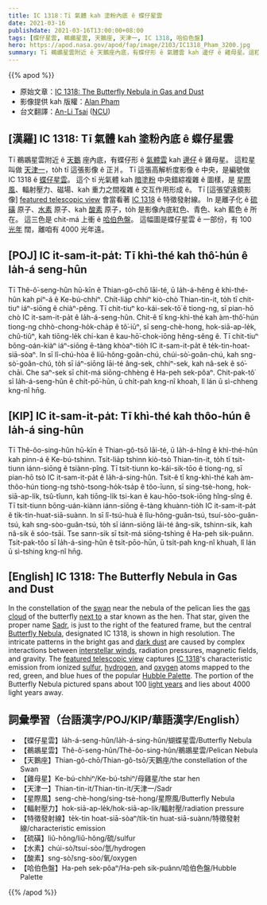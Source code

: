 ```yaml
---
title: IC 1318：Tī 氣體 kah 塗粉內底 ê 蝶仔星雲
date: 2021-03-16
publishdate: 2021-03-16T13:00:00+08:00
tags: [蝶仔星雲, 鵜鶘星雲, 天鵝座, 天津一, IC 1318, 哈伯色盤]
hero: https://apod.nasa.gov/apod/fap/image/2103/IC1318_Pham_3200.jpg
summary: Tī 鵜鶘星雲附近 ê 天鵝座內底，有蝶仔形 ê 氣體雲 kah 邊仔 ê 雞母星。這粒星叫做天津一，to̍h tī 這張影像 ê 正爿。Tī 這張高解析度影像 ê 中央，是編號做 IC 1318 ê 蝶仔星雲。
---
```


{{% apod %}}

- 原始文章：[IC 1318: The Butterfly Nebula in Gas and Dust](https://apod.nasa.gov/apod/ap210316.html)
- 影像提供 kah 版權：[Alan Pham](https://www.instagram.com/planetorion/)
- 台文翻譯：[An-Li Tsai](mailto:thianbu.taigi@gmail.com) ([NCU](https://www.astro.ncu.edu.tw))


## [漢羅] IC 1318: Tī 氣體 kah 塗粉內底 ê 蝶仔星雲

Tī 鵜鶘星雲附近 ê [天鵝][swan]  座內底，有蝶仔形 ê [氣體雲][gas cloud] kah [邊仔][next to] ê 雞母星。
這粒星叫做 [天津一][Sadr]，to̍h tī 這張影像 ê 正爿。
Tī 這張高解析度影像 ê 中央，是編號做 IC 1318 ê [蝶仔星雲][Butterfly Nebula]。
這个 tī 光氣體 kah [暗塗粉][dark dust] 中央錯綜複雜 ê 圖樣，是 [星際風][interstellar winds]、輻射壓力、磁場、kah 重力之間複雜 ê 交互作用形成 ê。
Tī [這張望遠鏡影像] [featured telescopic view] 會當看著 [IC 1318][IC 1318] ê 特徵發射線。
In 是離子化 ê [硫磺][sulfur] 原子、[水素][hydrogen] 原子、kah [酸素][oxygen] 原子，to̍h 是影像內底紅色、青色、kah 藍色 ê 所在。
這三色是 chit-má 上衝 ê [哈伯色盤][Hubble Palette]。
這幅圖是蝶仔星雲 ê 一部份，有 100 [光年][light years] 闊，離咱有 4000 光年遠。

## [POJ] IC it-sam-it-pa̍t: Tī khì-thé kah thô͘-hún ê Ia̍h-á seng-hûn

Tī Thê-ô͘-seng-hûn hū-kīn ê Thian-gô-chō lāi-té, ū Ia̍h-á-hêng ê khì-thé-hûn kah piⁿ-á ê Ke-bú-chhiⁿ.
Chi̍t-lia̍p chhiⁿ kiò-chò Thian-tin-it, to̍h tī chit-tiuⁿ iáⁿ-siōng ê chiàⁿ-pêng.
Tī chit-tiuⁿ ko-kái-sek-tō͘ ê tiong-ng, sī pian-hō chò IC it-sam-it-pa̍t ê Ia̍h-á-seng-hûn.
Chit-ê tī kng-khì-thé kah àm-thô͘-hún tiong-ng chhò-chong-ho̍k-cha̍p ê tô͘-iūⁿ, sī seng-chè-hong, hok-siā-ap-le̍k, chû-tiûⁿ, kah tiōng-le̍k chi-kan ê kau-hō͘-chok-iōng hêng-sêng ê.
Tī chit-tiuⁿ bōng-oán-kiàⁿ iáⁿ-siōng ē-tàng khòaⁿ-tio̍h IC it-sam-it-pa̍t ê te̍k-tin-hoat-siā-sòaⁿ.
In sī lî-chú-hòa ê liû-hông-goân-chú, chúi-sò͘-goân-chú, kah sng-sò͘-goân-chú, to̍h sī iáⁿ-siōng lāi-té âng-sek, chhiⁿ-sek, kah nâ-sek ê só͘-chāi.
Che saⁿ-sek sī chit-má siōng-chhèng ê Ha-peh sek-pôaⁿ.
Chit-pak-tô͘ sī Ia̍h-á-seng-hûn ê chi̍t-pō͘-hūn, ū chi̍t-pah kng-nî khoah, lî lán ū sì-chheng kng-nî hn̄g.

## [KIP]  IC it-sam-it-pa̍t: Tī khì-thé kah thôo-hún ê Ia̍h-á sing-hûn

Tī Thê-ôo-sing-hûn hū-kīn ê Thian-gô-tsō lāi-té, ū Ia̍h-á-hîng ê khì-thé-hûn kah pinn-á ê Ke-bú-tshinn.
Tsi̍t-lia̍p tshinn kiò-tsò Thian-tin-it, to̍h tī tsit-tiunn iánn-siōng ê tsiànn-pîng.
Tī tsit-tiunn ko-kái-sik-tōo ê tiong-ng, sī pian-hō tsò IC it-sam-it-pa̍t ê Ia̍h-á-sing-hûn.
Tsit-ê tī kng-khì-thé kah àm-thôo-hún tiong-ng tshò-tsong-ho̍k-tsa̍p ê tôo-īunn, sī sing-tsè-hong, hok-siā-ap-li̍k, tsû-tîunn, kah tiōng-li̍k tsi-kan ê kau-hōo-tsok-iōng hîng-sîng ê.
Tī tsit-tiunn bōng-uán-kiànn iánn-siōng ē-tàng khuànn-tio̍h IC it-sam-it-pa̍t ê ti̍k-tin-huat-siā-suànn.
In sī lî-tsú-huà ê lîu-hông-guân-tsú, tsuí-sòo-guân-tsú, kah sng-sòo-guân-tsú, to̍h sī iánn-siōng lāi-té âng-sik, tshinn-sik, kah nâ-sik ê sóo-tsāi.
Tse sann-sik sī tsit-má siōng-tshìng ê Ha-peh sik-puânn.
Tsit-pak-tôo sī Ia̍h-á-sing-hûn ê tsi̍t-pōo-hūn, ū tsi̍t-pah kng-nî khuah, lî lán ū sì-tshing kng-nî hn̄g.

## [English] IC 1318: The Butterfly Nebula in Gas and Dust

In the constellation of the [swan][swan] near the nebula of the pelican lies the [gas cloud][gas cloud] of the butterfly [next to][next to] a star known as the hen. That star, given the proper name [Sadr][Sadr], is just to the right of the featured frame, but the central [Butterfly Nebula][Butterfly Nebula], designated IC 1318, is shown in high resolution. The intricate patterns in the bright gas and [dark dust][dark dust] are caused by complex interactions between [interstellar winds][interstellar winds], radiation pressures, magnetic fields, and gravity. The [featured telescopic view][featured telescopic view] captures [IC 1318][IC 1318]'s characteristic emission from ionized [sulfur][sulfur], [hydrogen][hydrogen], and [oxygen][oxygen] atoms mapped to the red, green, and blue hues of the popular [Hubble Palette][Hubble Palette]. The portion of the Butterfly Nebula pictured spans about 100 [light years][light years] and lies about 4000 light years away.

## 詞彙學習（台語漢字/POJ/KIP/華語漢字/English）

- 【蝶仔星雲】Ia̍h-á-seng-hûn/Ia̍h-á-sing-hûn/蝴蝶星雲/Butterfly Nebula
- 【鵜鶘星雲】Thê-ô͘-seng-hûn/Thê-ôo-sing-hûn/鵜鶘星雲/Pelican Nebula
- 【天鵝座】Thian-gô-chō/Thian-gô-tsō/天鵝座/the constellation of the Swan
- 【雞母星】Ke-bú-chhiⁿ/Ke-bú-tshiⁿ/母雞星/the star hen
- 【天津一】Thian-tin-it/Thian-tin-it/天津一/Sadr
- 【星際風】seng-chè-hong/sing-tsè-hong/星際風/Butterfly Nebula
- 【輻射壓力】hok-siā-ap-le̍k/hok-siā-ap-li̍k/輻射壓/radiation pressure
- 【特徵發射線】te̍k-tin hoat-siā-sòaⁿ/ti̍k-tin huat-siā-suànn/特徵發射線/characteristic emission
- 【硫磺】liû-hông/liû-hông/硫/sulfur
- 【水素】chúi-sò͘/tsuí-sòo/氫/hydrogen
- 【酸素】sng-sò͘/sng-sòo/氧/oxygen
- 【哈伯色盤】Ha-peh sek-pôaⁿ/Ha-peh sik-puânn/哈伯色盤/Hubble Palette

{{% /apod %}}

[swan]: https://en.wikipedia.org/wiki/Cygnus_(constellation)
[gas cloud]: https://apod.tw/daily/20210211/
[next to]: https://apod.nasa.gov/apod/ap121130.html
[Sadr]: https://en.wikipedia.org/wiki/Gamma_Cygni
[Butterfly Nebula]: http://www.atlasoftheuniverse.com/nebulae/ic1318.html
[dark dust]: https://apod.nasa.gov/apod/ap201122.html
[interstellar winds]: https://www.nasa.gov/content/goddard/interstellar-wind-changed-direction-over-40-years
[featured telescopic view]: https://www.astrobin.com/utpss4/B/
[IC 1318]: https://en.wikipedia.org/wiki/Sadr_Region
[sulfur]: https://youtu.be/mddfu3TXaRw
[hydrogen]: https://en.wikipedia.org/wiki/H-alpha
[oxygen]: https://youtu.be/diP_ngebIxI
[Hubble Palette]: http://hubble.stsci.edu/gallery/behind_the_pictures/meaning_of_color/eagle.php
[light years]: https://spaceplace.nasa.gov/light-year/en/
